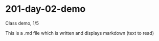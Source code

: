 # 201-day-02-demo
Class demo, 1/5

This is a .md file which is written and displays markdown (text to read)
